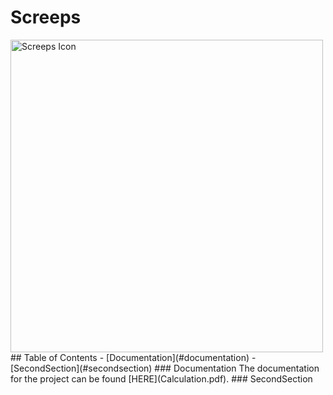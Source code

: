 # Screeps
 <img src="https://blog.screeps.com/2018/12/changelog-2018-12-14/logo.gif" alt="Screeps Icon" width="500px" title="Screeps Icon" />
## Table of Contents
  - [Documentation](#documentation)
  - [SecondSection](#secondsection)
### Documentation
 The documentation for the project can be found [HERE](Calculation.pdf).
### SecondSection 
